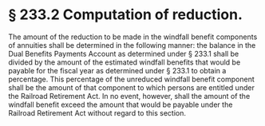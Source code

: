 # § 233.2   Computation of reduction.

The amount of the reduction to be made in the windfall benefit components of annuities shall be determined in the following manner: the balance in the Dual Benefits Payments Account as determined under § 233.1 shall be divided by the amount of the estimated windfall benefits that would be payable for the fiscal year as determined under § 233.1 to obtain a percentage. This percentage of the unreduced windfall benefit component shall be the amount of that component to which persons are entitled under the Railroad Retirement Act. In no event, however, shall the amount of the windfall benefit exceed the amount that would be payable under the Railroad Retirement Act without regard to this section.




